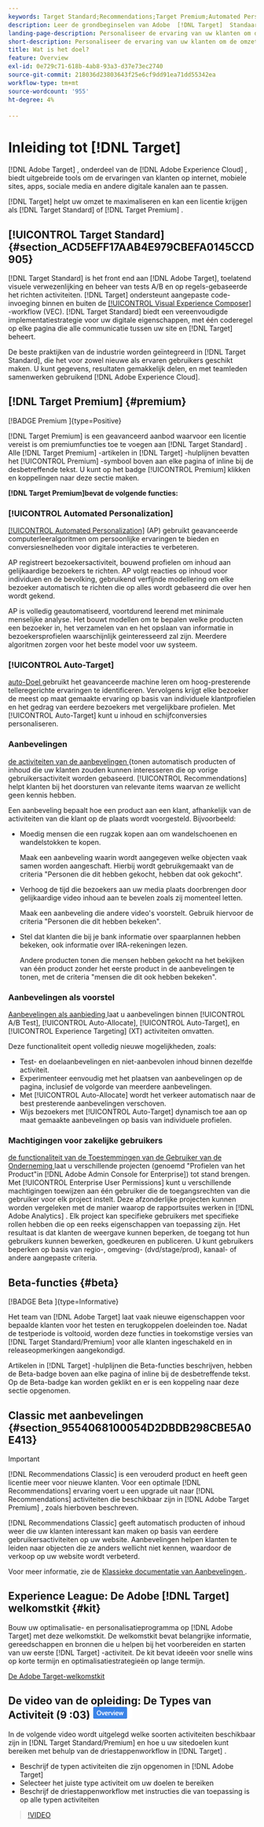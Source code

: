 ```yaml
---
keywords: Target Standard;Recommendations;Target Premium;Automated Personalization;auto-target;auto target;permissions;wat is adobe target;
description: Leer de grondbeginselen van Adobe  [!DNL Target]  Standaard en de Premium van Adobe  [!DNL Target] . [!DNL Target]  de Premie omvat geavanceerde eigenschappen niet beschikbaar in standaardproduct.
landing-page-description: Personaliseer de ervaring van uw klanten om de omzet te maximaliseren op uw websites en mobiele sites, apps, sociale media en andere digitale kanalen.
short-description: Personaliseer de ervaring van uw klanten om de omzet te maximaliseren op uw websites en mobiele sites, apps, sociale media en andere digitale kanalen.
title: Wat is het doel?
feature: Overview
exl-id: 0e729c71-618b-4ab8-93a3-d37e73ec2740
source-git-commit: 218036d23803643f25e6cf9dd91ea71dd55342ea
workflow-type: tm+mt
source-wordcount: '955'
ht-degree: 4%

---
```


# Inleiding tot [!DNL Target]

[!DNL Adobe Target] , onderdeel van de [!DNL Adobe Experience Cloud] , biedt uitgebreide tools om de ervaringen van klanten op internet, mobiele sites, apps, sociale media en andere digitale kanalen aan te passen.

[!DNL Target] helpt uw omzet te maximaliseren en kan een licentie krijgen als [!DNL Target Standard] of [!DNL Target Premium] .

## [!UICONTROL Target Standard] {#section_ACD5EFF17AAB4E979CBEFA0145CCD905}

[!DNL Target Standard] is het front end aan [!DNL Adobe Target], toelatend visuele verwezenlijking en beheer van tests A/B en op regels-gebaseerde het richten activiteiten. [!DNL Target] ondersteunt aangepaste code-invoeging binnen en buiten de [[!UICONTROL Visual Experience Composer]](/help/main/c-experiences/c-visual-experience-composer/visual-experience-composer.md) -workflow (VEC). [!DNL Target Standard] biedt een vereenvoudigde implementatiestrategie voor uw digitale eigenschappen, met één coderegel op elke pagina die alle communicatie tussen uw site en [!DNL Target] beheert.

De beste praktijken van de industrie worden geïntegreerd in [!DNL Target Standard], die het voor zowel nieuwe als ervaren gebruikers geschikt maken. U kunt gegevens, resultaten gemakkelijk delen, en met teamleden samenwerken gebruikend [!DNL Adobe Experience Cloud].

## [!DNL Target Premium] {#premium}

[!BADGE  Premium ]{type=Positive}

[!DNL Target Premium] is een geavanceerd aanbod waarvoor een licentie vereist is om premiumfuncties toe te voegen aan [!DNL Target Standard] . Alle [!DNL Target Premium] -artikelen in [!DNL Target] -hulplijnen bevatten het [!UICONTROL Premium] -symbool boven aan elke pagina of inline bij de desbetreffende tekst. U kunt op het badge [!UICONTROL Premium] klikken en koppelingen naar deze sectie maken.

**[!DNL Target Premium]bevat de volgende functies:**

### [!UICONTROL Automated Personalization]

[[!UICONTROL Automated Personalization]](/help/main/c-activities/t-automated-personalization/automated-personalization.md#task_8AAF837796D74CF893CA2F88BA1491C9) (AP) gebruikt geavanceerde computerleeralgoritmen om persoonlijke ervaringen te bieden en conversiesnelheden voor digitale interacties te verbeteren.

AP registreert bezoekersactiviteit, bouwend profielen om inhoud aan gelijkaardige bezoekers te richten. AP volgt reacties op inhoud voor individuen en de bevolking, gebruikend verfijnde modellering om elke bezoeker automatisch te richten die op alles wordt gebaseerd die over hen wordt gekend.

AP is volledig geautomatiseerd, voortdurend leerend met minimale menselijke analyse. Het bouwt modellen om te bepalen welke producten een bezoeker in, het verzamelen van en het opslaan van informatie in bezoekersprofielen waarschijnlijk geinteresseerd zal zijn. Meerdere algoritmen zorgen voor het beste model voor uw systeem.

### [!UICONTROL Auto-Target]

[ auto-Doel ](/help/main/c-activities/auto-target/auto-target-to-optimize.md) gebruikt het geavanceerde machine leren om hoog-presterende telleregerichte ervaringen te identificeren. Vervolgens krijgt elke bezoeker de meest op maat gemaakte ervaring op basis van individuele klantprofielen en het gedrag van eerdere bezoekers met vergelijkbare profielen. Met [!UICONTROL Auto-Target] kunt u inhoud en schijfconversies personaliseren.

### Aanbevelingen

[ de activiteiten van de aanbevelingen ](/help/main/c-recommendations/recommendations.md#concept_7556C8A4543942F2A77B13A29339C0C0) {tonen automatisch producten of inhoud die uw klanten zouden kunnen interesseren die op vorige gebruikersactiviteit worden gebaseerd. [!UICONTROL Recommendations] helpt klanten bij het doorsturen van relevante items waarvan ze wellicht geen kennis hebben.

Een aanbeveling bepaalt hoe een product aan een klant, afhankelijk van de activiteiten van die klant op de plaats wordt voorgesteld. Bijvoorbeeld:

* Moedig mensen die een rugzak kopen aan om wandelschoenen en wandelstokken te kopen.

  Maak een aanbeveling waarin wordt aangegeven welke objecten vaak samen worden aangeschaft. Hierbij wordt gebruikgemaakt van de criteria &quot;Personen die dit hebben gekocht, hebben dat ook gekocht&quot;.

* Verhoog de tijd die bezoekers aan uw media plaats doorbrengen door gelijkaardige video inhoud aan te bevelen zoals zij momenteel letten.

  Maak een aanbeveling die andere video&#39;s voorstelt. Gebruik hiervoor de criteria &quot;Personen die dit hebben bekeken&quot;.

* Stel dat klanten die bij je bank informatie over spaarplannen hebben bekeken, ook informatie over IRA-rekeningen lezen.

  Andere producten tonen die mensen hebben gekocht na het bekijken van één product zonder het eerste product in de aanbevelingen te tonen, met de criteria &quot;mensen die dit ook hebben bekeken&quot;.

### Aanbevelingen als voorstel

[ Aanbevelingen als aanbieding ](/help/main/c-recommendations/recommendations-as-an-offer.md) laat u aanbevelingen binnen [!UICONTROL A/B Test], [!UICONTROL Auto-Allocate], [!UICONTROL Auto-Target], en [!UICONTROL Experience Targeting] (XT) activiteiten omvatten.

Deze functionaliteit opent volledig nieuwe mogelijkheden, zoals:

* Test- en doelaanbevelingen en niet-aanbevolen inhoud binnen dezelfde activiteit.
* Experimenteer eenvoudig met het plaatsen van aanbevelingen op de pagina, inclusief de volgorde van meerdere aanbevelingen.
* Met [!UICONTROL Auto-Allocate] wordt het verkeer automatisch naar de best presterende aanbevelingen verschoven.
* Wijs bezoekers met [!UICONTROL Auto-Target] dynamisch toe aan op maat gemaakte aanbevelingen op basis van individuele profielen.

### Machtigingen voor zakelijke gebruikers

[ de functionaliteit van de Toestemmingen van de Gebruiker van de Onderneming ](/help/main/administrating-target/c-user-management/property-channel/property-channel.md#concept_E396B16FA2024ADBA27BC056138F9838) laat u verschillende projecten (genoemd &quot;Profielen van het Product&quot;in [!DNL Adobe Admin Console for Enterprise]) tot stand brengen. Met [!UICONTROL Enterprise User Permissions] kunt u verschillende machtigingen toewijzen aan één gebruiker die de toegangsrechten van die gebruiker voor elk project instelt. Deze afzonderlijke projecten kunnen worden vergeleken met de manier waarop de rapportsuites werken in [!DNL Adobe Analytics] . Elk project kan specifieke gebruikers met specifieke rollen hebben die op een reeks eigenschappen van toepassing zijn. Het resultaat is dat klanten de weergave kunnen beperken, de toegang tot hun gebruikers kunnen bewerken, goedkeuren en publiceren. U kunt gebruikers beperken op basis van regio-, omgeving- (dvd/stage/prod), kanaal- of andere aangepaste criteria.

## Beta-functies {#beta}

[!BADGE  Beta ]{type=Informative}

Het team van [!DNL Adobe Target] laat vaak nieuwe eigenschappen voor bepaalde klanten voor het testen en terugkoppelen doeleinden toe. Nadat de testperiode is voltooid, worden deze functies in toekomstige versies van [!DNL Target Standard/Premium] voor alle klanten ingeschakeld en in releaseopmerkingen aangekondigd.

Artikelen in [!DNL Target] -hulplijnen die Beta-functies beschrijven, hebben de Beta-badge boven aan elke pagina of inline bij de desbetreffende tekst. Op de Beta-badge kan worden geklikt en er is een koppeling naar deze sectie opgenomen.

## Classic met aanbevelingen {#section_9554068100054D2DBDB298CBE5A0E413}

>[!IMPORTANT]
>
>[!DNL Recommendations Classic] is een verouderd product en heeft geen licentie meer voor nieuwe klanten. Voor een optimale [!DNL Recommendations] ervaring voert u een upgrade uit naar [!DNL Recommendations] activiteiten die beschikbaar zijn in [!DNL Adobe Target Premium] , zoals hierboven beschreven.

[!DNL Recommendations Classic] geeft automatisch producten of inhoud weer die uw klanten interessant kan maken op basis van eerdere gebruikersactiviteiten op uw website. Aanbevelingen helpen klanten te leiden naar objecten die ze anders wellicht niet kennen, waardoor de verkoop op uw website wordt verbeterd.

Voor meer informatie, zie de [ Klassieke documentatie van Aanbevelingen ](/help/main/assets/adobe-recommendations-classic.pdf).

## Experience League: De Adobe [!DNL Target] welkomstkit {#kit}

Bouw uw optimalisatie- en personalisatieprogramma op [!DNL Adobe Target] met deze welkomstkit. De welkomstkit bevat belangrijke informatie, gereedschappen en bronnen die u helpen bij het voorbereiden en starten van uw eerste [!DNL Target] -activiteit. De kit bevat ideeën voor snelle wins op korte termijn en optimalisatiestrategieën op lange termijn.

[De Adobe Target-welkomstkit](/help/main/c-intro/target-welcome-kit.md)

## De video van de opleiding: De Types van Activiteit (9 :03) ![ badge van het Overzicht ](/help/main/assets/overview.png)

In de volgende video wordt uitgelegd welke soorten activiteiten beschikbaar zijn in [!DNL Target Standard/Premium] en hoe u uw sitedoelen kunt bereiken met behulp van de driestappenworkflow in [!DNL Target] .

* Beschrijf de typen activiteiten die zijn opgenomen in [!DNL Adobe Target]
* Selecteer het juiste type activiteit om uw doelen te bereiken
* Beschrijf de driestappenworkflow met instructies die van toepassing is op alle typen activiteiten

>[!VIDEO](https://video.tv.adobe.com/v/17386)
